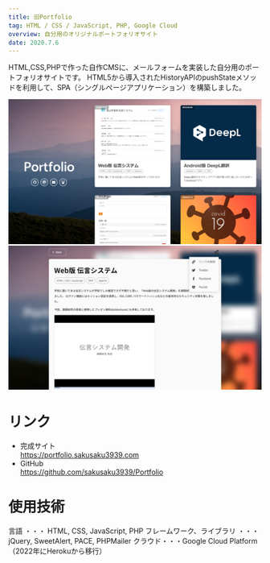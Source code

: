 ```yaml
---
title: 旧Portfolio
tag: HTML / CSS / JavaScript, PHP, Google Cloud
overview: 自分用のオリジナルポートフォリオサイト
date: 2020.7.6
---
```


HTML,CSS,PHPで作った自作CMSに、メールフォームを実装した自分用のポートフォリオサイトです。
HTML5から導入されたHistoryAPIのpushStateメソッドを利用して、SPA（シングルページアプリケーション）を構築しました。

![](/public/posts/portfolio/screenshot1.png)
![](/public/posts/portfolio/screenshot2.png)


# リンク
- 完成サイト  
  https://portfolio.sakusaku3939.com
- GitHub  
  https://github.com/sakusaku3939/Portfolio

# 使用技術
言語 ・・・ HTML, CSS, JavaScript, PHP
フレームワーク、ライブラリ ・・・ jQuery, SweetAlert, PACE, PHPMailer
クラウド・・・Google Cloud Platform（2022年にHerokuから移行）